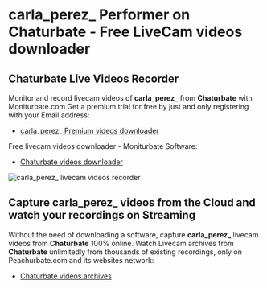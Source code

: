 # carla_perez_ Performer on Chaturbate - Free LiveCam videos downloader

## Chaturbate Live Videos Recorder

Monitor and record livecam videos of **carla_perez_** from **Chaturbate** with Moniturbate.com
Get a premium trial for free by just and only registering with your Email address:
* [carla_perez_ Premium videos downloader](https://moniturbate.com/request-demo-licence-key.html)

Free livecam videos downloader - Moniturbate Software:
* [Chaturbate videos downloader](https://moniturbate.com/moniturbate-download-software.html)

![carla_perez_ livecam videos recorder](https://peachurnet.com/templates/moniturbate-software.png)


## Capture carla_perez_ videos from the Cloud and watch your recordings on Streaming

Without the need of downloading a software, capture **carla_perez_** livecam videos from **Chaturbate** 100% online.
Watch Livecam archives from **Chaturbate** unlimitedly from thousands of existing recordings, only on Peachurbate.com and its websites network:
* [Chaturbate videos archives](https://peachurnet.com/)